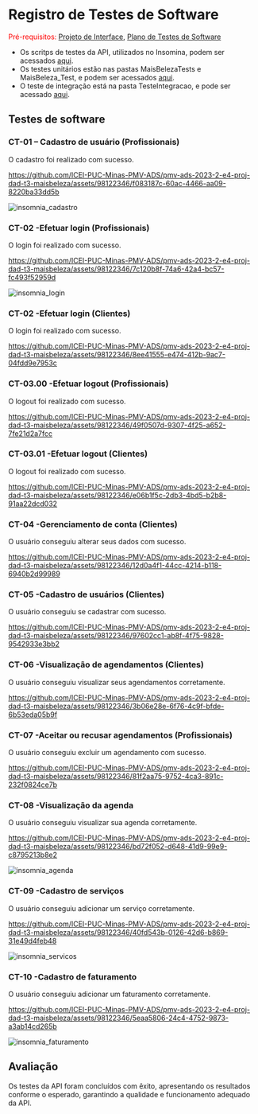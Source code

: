 # Registro de Testes de Software

<span style="color:red">Pré-requisitos: <a href="https://github.com/ICEI-PUC-Minas-PMV-ADS/pmv-ads-2023-2-e4-proj-dad-t3-maisbeleza/blob/main/docs/04-Projeto%20de%20Interface.md"> Projeto de Interface</a></span>, <a href="https://github.com/ICEI-PUC-Minas-PMV-ADS/pmv-ads-2023-2-e4-proj-dad-t3-maisbeleza/blob/main/docs/08-Plano%20de%20Testes%20de%20Software.md"> Plano de Testes de Software</a>

- Os scritps de testes da API, utilizados no Insomina, podem ser acessados <a href="https://github.com/ICEI-PUC-Minas-PMV-ADS/pmv-ads-2023-2-e4-proj-dad-t3-maisbeleza/blob/main/src/Insomnia_2023-09-27.json">aqui</a>.
- Os testes unitários estão nas pastas MaisBelezaTests e MaisBeleza_Test, e podem ser acessados <a href="https://github.com/ICEI-PUC-Minas-PMV-ADS/pmv-ads-2023-2-e4-proj-dad-t3-maisbeleza/tree/main/MaisBeleza">aqui</a>.
- O teste de integração está na pasta TesteIntegracao, e pode ser acessado <a href="https://github.com/ICEI-PUC-Minas-PMV-ADS/pmv-ads-2023-2-e4-proj-dad-t3-maisbeleza/tree/main/MaisBeleza">aqui</a>.

## Testes de software



<h3>CT-01 – Cadastro de usuário (Profissionais)</h3>

<p>O cadastro foi realizado com sucesso.</p>



https://github.com/ICEI-PUC-Minas-PMV-ADS/pmv-ads-2023-2-e4-proj-dad-t3-maisbeleza/assets/98122346/f083187c-60ac-4466-aa09-8220ba33dd5b

![insomnia_cadastro](https://github.com/ICEI-PUC-Minas-PMV-ADS/pmv-ads-2023-2-e4-proj-dad-t3-maisbeleza/assets/98122346/8098eec4-99ba-4ec8-8ef5-904b04947e78)

<h3>CT-02 -Efetuar login (Profissionais)</h3>
<p>O login foi realizado com sucesso.</p>



https://github.com/ICEI-PUC-Minas-PMV-ADS/pmv-ads-2023-2-e4-proj-dad-t3-maisbeleza/assets/98122346/7c120b8f-74a6-42a4-bc57-fc493f52959d

![insomnia_login](https://github.com/ICEI-PUC-Minas-PMV-ADS/pmv-ads-2023-2-e4-proj-dad-t3-maisbeleza/assets/98122346/829389ef-1bbd-4c4b-a712-836ce999e33e)

<h3>CT-02 -Efetuar login (Clientes)</h3>
<p>O login foi realizado com sucesso.</p>

https://github.com/ICEI-PUC-Minas-PMV-ADS/pmv-ads-2023-2-e4-proj-dad-t3-maisbeleza/assets/98122346/8ee41555-e474-412b-9ac7-04fdd9e7953c



<h3>CT-03.00 -Efetuar logout (Profissionais)</h3>
<p>O logout foi realizado com sucesso.</p>



https://github.com/ICEI-PUC-Minas-PMV-ADS/pmv-ads-2023-2-e4-proj-dad-t3-maisbeleza/assets/98122346/49f0507d-9307-4f25-a652-7fe21d2a7fcc

<h3>CT-03.01 -Efetuar logout (Clientes)</h3>
<p>O logout foi realizado com sucesso.</p>



https://github.com/ICEI-PUC-Minas-PMV-ADS/pmv-ads-2023-2-e4-proj-dad-t3-maisbeleza/assets/98122346/e06b1f5c-2db3-4bd5-b2b8-91aa22dcd032

<h3>CT-04 -Gerenciamento de conta (Clientes)</h3>
<p>O usuário conseguiu alterar seus dados com sucesso.</p>



https://github.com/ICEI-PUC-Minas-PMV-ADS/pmv-ads-2023-2-e4-proj-dad-t3-maisbeleza/assets/98122346/12d0a4f1-44cc-4214-b118-6940b2d99989




<h3>CT-05 -Cadastro de usuários (Clientes)</h3>
<p>O usuário conseguiu se cadastrar com sucesso.</p>



https://github.com/ICEI-PUC-Minas-PMV-ADS/pmv-ads-2023-2-e4-proj-dad-t3-maisbeleza/assets/98122346/97602cc1-ab8f-4f75-9828-9542933e3bb2

<h3>CT-06 -Visualização de agendamentos (Clientes)</h3>
<p>O usuário conseguiu visualizar seus agendamentos corretamente.</p>



https://github.com/ICEI-PUC-Minas-PMV-ADS/pmv-ads-2023-2-e4-proj-dad-t3-maisbeleza/assets/98122346/3b06e28e-6f76-4c9f-bfde-6b53eda05b9f

<h3>CT-07 -Aceitar ou recusar agendamentos (Profissionais)</h3>
<p>O usuário conseguiu excluir um agendamento com sucesso.</p>



https://github.com/ICEI-PUC-Minas-PMV-ADS/pmv-ads-2023-2-e4-proj-dad-t3-maisbeleza/assets/98122346/81f2aa75-9752-4ca3-891c-232f0824ce7b


<h3>CT-08 -Visualização da agenda</h3>
<p>O usuário conseguiu visualizar sua agenda corretamente.</p>



https://github.com/ICEI-PUC-Minas-PMV-ADS/pmv-ads-2023-2-e4-proj-dad-t3-maisbeleza/assets/98122346/bd72f052-d648-41d9-99e9-c8795213b8e2



![insomnia_agenda](https://github.com/ICEI-PUC-Minas-PMV-ADS/pmv-ads-2023-2-e4-proj-dad-t3-maisbeleza/assets/98122346/9c815243-3b39-462e-a05d-b013c1477529)

<h3>CT-09 -Cadastro de serviços</h3>
<p>O usuário conseguiu adicionar um serviço corretamente.</p>



https://github.com/ICEI-PUC-Minas-PMV-ADS/pmv-ads-2023-2-e4-proj-dad-t3-maisbeleza/assets/98122346/40fd543b-0126-42d6-b869-31e49d4feb48

![insomnia_servicos](https://github.com/ICEI-PUC-Minas-PMV-ADS/pmv-ads-2023-2-e4-proj-dad-t3-maisbeleza/assets/98122346/93d84878-a487-48b9-9211-a934869cbec6)

<h3>CT-10 -Cadastro de faturamento</h3>
<p>O usuário conseguiu adicionar um faturamento corretamente.</p>



https://github.com/ICEI-PUC-Minas-PMV-ADS/pmv-ads-2023-2-e4-proj-dad-t3-maisbeleza/assets/98122346/5eaa5806-24c4-4752-9873-a3ab14cd265b

![insomnia_faturamento](https://github.com/ICEI-PUC-Minas-PMV-ADS/pmv-ads-2023-2-e4-proj-dad-t3-maisbeleza/assets/98122346/7ce4e9ee-7d11-4d35-bbf2-c2bbf85ae6bf)


## Avaliação

Os testes da API foram concluídos com êxito, apresentando os resultados conforme o esperado, garantindo a qualidade e funcionamento adequado da API.
